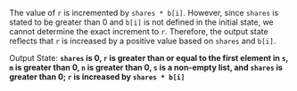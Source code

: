 The value of `r` is incremented by `shares * b[i]`. However, since `shares` is stated to be greater than 0 and `b[i]` is not defined in the initial state, we cannot determine the exact increment to `r`. Therefore, the output state reflects that `r` is increased by a positive value based on `shares` and `b[i]`. 

Output State: **`shares` is 0, `r` is greater than or equal to the first element in `s`, `m` is greater than 0, `n` is greater than 0, `s` is a non-empty list, and `shares` is greater than 0; `r` is increased by `shares * b[i]`**